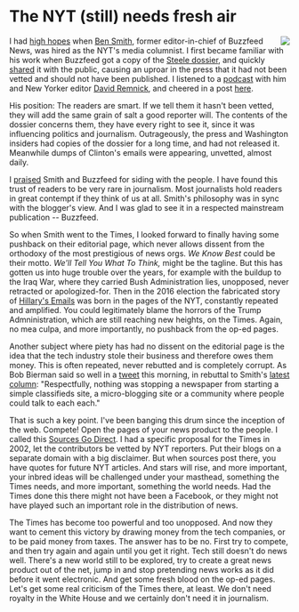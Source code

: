 # The NYT (still) needs fresh air
<img src="http://scripting.com/images/2019/12/24/rooster.png" border="0" align="right">I had <a href="http://scripting.com/2020/01/28.html#a215257">high hopes</a> when <a href="https://en.wikipedia.org/wiki/Ben_Smith_(journalist)">Ben Smith</a>, former editor-in-chief of Buzzfeed News, was hired as the NYT's media columnist. I first became familiar with his work when Buzzfeed got a copy of the <a href="https://en.wikipedia.org/wiki/Steele_dossier">Steele dossier</a>, and quickly <a href="https://www.buzzfeednews.com/article/kenbensinger/these-reports-allege-trump-has-deep-ties-to-russia">shared</a> it with the public, causing an uproar in the press that it had not been vetted and should not have been published. I listened to a <a href="http://podcatch.com/pages/12818.html">podcast</a> with him and New Yorker editor <a href="https://en.wikipedia.org/wiki/David_Remnick">David Remnick</a>, and cheered in a post <a href="http://scripting.com/2017/01/28/errOnTheSideOfDisclosure.html">here</a>. 

His position: The readers are smart. If we tell them it hasn't been vetted, they will add the same grain of salt a good reporter will. The contents of the dossier concerns them, they have every right to see it, since it was influencing politics and journalism. Outrageously, the press and Washington insiders had copies of the dossier for a long time, and had not released it. Meanwhile dumps of Clinton's emails were appearing, unvetted, almost daily. 

I <a href="http://scripting.com/2017/01/28/errOnTheSideOfDisclosure.html">praised</a> Smith and Buzzfeed for siding with the people. I have found this trust of readers to be very rare in journalism. Most journalists hold readers in great contempt if they think of us at all. Smith's philosophy was in sync with the blogger's view. And I was glad to see it in a respected mainstream publication -- Buzzfeed.

So when Smith went to the Times, I looked forward to finally having some pushback on their editorial page, which never allows dissent from the orthodoxy of the most prestigious of news orgs. <i>We Know Best</i> could be their motto. <i>We'll Tell You What To Think, </i>might be the tagline. But this has gotten us into huge trouble over the years, for example with the buildup to the Iraq War, where they carried Bush Administration lies, unopposed, never retracted or apologized-for. Then in the 2016 election the fabricated story of <a href="https://en.wikipedia.org/wiki/Hillary_Clinton_email_controversy">Hillary's Emails</a> was born in the pages of the NYT, constantly repeated and amplified. You could legitimately blame the horrors of the Trump Admninistration, which are still reaching new heights, on the Times. Again, no mea culpa, and more importantly, no pushback from the op-ed pages. 

Another subject where piety has had no dissent on the editorial page is the idea that the tech industry stole their business and therefore owes them money. This is often repeated, never rebutted and is completely corrupt. As Bob Bierman said so well in a <a href="https://twitter.com/bobbierman/status/1259809847698227201">tweet</a> this morning, in rebuttal to Smith's <a href="https://www.memeorandum.com/200510/p72#a200510p72">latest</a> <a href="https://www.nytimes.com/2020/05/10/business/media/big-tech-has-crushed-the-news-business-thats-about-to-change.html">column</a>: "Respectfully, nothing was stopping a newspaper from starting a simple classifieds site, a micro-blogging site or a community where people could talk to each each."

That is such a key point. I've been banging this drum since the inception of the web. Compete! Open the pages of your news product to the people. I called this <a href="http://scripting.com/2015/10/12/itsStillSourcesGoDirect.html">Sources Go Direct</a>. I had a specific proposal for the Times in 2002, let the contributors be vetted by NYT reporters. Put their blogs on a separate domain with a big disclaimer. But when sources post there, you have quotes for future NYT articles. And stars will rise, and more important, your inbred ideas will be challenged under your masthead, something the Times needs, and more important, something the world needs. Had the Times done this there might not have been a Facebook, or they might not have played such an important role in the distribution of news.

The Times has become too powerful and too unopposed. And now they want to cement this victory by drawing money from the tech companies, or to be paid money from taxes. The answer has to be no. First try to compete, and then try again and again until you get it right. Tech still doesn't do news well. There's a new world still to be explored, try to create a great news product out of the net, jump in and stop pretending news works as it did before it went electronic. And get some fresh blood on the op-ed pages. Let's get some real criticism of the Times there, at least. We don't need royalty in the White House and we certainly don't need it in journalism. 

